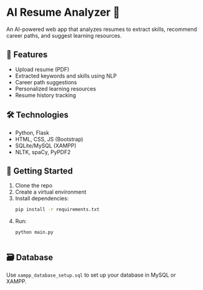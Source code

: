 # AI Resume Analyzer 🤖

An AI-powered web app that analyzes resumes to extract skills, recommend career paths, and suggest learning resources.

## 🔧 Features
- Upload resume (PDF)
- Extracted keywords and skills using NLP
- Career path suggestions
- Personalized learning resources
- Resume history tracking

## 🛠️ Technologies
- Python, Flask
- HTML, CSS, JS (Bootstrap)
- SQLite/MySQL (XAMPP)
- NLTK, spaCy, PyPDF2

## 🚀 Getting Started
1. Clone the repo
2. Create a virtual environment
3. Install dependencies:  
   ```bash
   pip install -r requirements.txt
4. Run:  
   ```bash
   python main.py



## 🗃️ Database
Use `xampp_database_setup.sql` to set up your database in MySQL or XAMPP.


